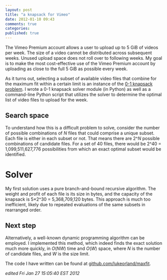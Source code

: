 ```yaml
---
layout: post
title: "a knapsack for Vimeo"
date: 2012-01-10 09:43
comments: true
categories: 
published: true
---
```


The Vimeo Premium account allows a user to upload up to 5 GiB of videos per week. The size of a video cannot be distributed across subsequent weeks. Unused upload space does not roll over to following weeks. My goal is to make the most cost-effective use of the Vimeo Premium account by uploading as close to the full 5 GiB as possible every week.

As it turns out, selecting a subset of available video files that combine for the maximum fit within a certain limit is an instance of the [0-1 knapsack problem](http://en.wikipedia.org/wiki/Knapsack_problem#0-1_knapsack_problem). I wrote a 0-1 knapsack solver module (in Python) as well as a command-line Python script that utilizes the solver to determine the optimal list of video files to upload for the week.

## Search space
To understand how this is a difficult problem to solve, consider the number of possible combinations of *N* files that could comprise a unique subset. Each file is either in each subset or not. That means there are 2^*N* possible combinations of candidate files. For a set of 40 files, there would be 2^40 = 1,099,511,627,776 possibilities from which an exact optimal subset would be identified.

# Solver
My first solution uses a pure branch-and-bound recursive algorithm. The weight and profit of each file is its size in bytes, and the capacity of the knapsack is 5&times;2^30 = 5,368,709,120 bytes. This approach is much too inefficient, likely due to repeated evaluations of the same subsets in rearranged order.

## Next step
Alternatively, a well-known dynamic programming algorithm can be employed. I implemented this method, which indeed finds the exact solution much more quickly, in *O*(*NW*) time and *O*(*W*) space, where *N* is the number of candidate files, and *W* is the size limit.

The code I have written can be found at [github.com/lukeorland/maxfit](https://github.com/lukeorland/maxfit).

*edited Fri Jan 27 15:05:40 EST 2012*
